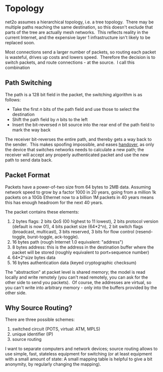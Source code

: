 # Topology

net2o assumes a hierarchical topology, i.e. a tree topology. &nbsp;There may
be multiple paths reaching the same destination, so this doesn't exclude that
parts of the tree are actually mesh networks. &nbsp;This reflects reality in
the current Internet, and the expensive layer 1 infrastructure isn't likely to
be replaced soon.

Most connections send a larger number of packets, so routing each packet is
wasteful, drives up costs and lowers speed. &nbsp;Therefore the decision is to
switch packets, and route connections - at the source. &nbsp;I call this
combination

## Path Switching

The path is a 128 bit field in the packet, the switching algorithm is as
follows:

* Take the first _n_ bits of the path field and use those to select
  the destination
* Shift the path field by _n_ bits to the left
* Insert the bit-reversed _n_ bit source into the rear end of the
  path field to mark the way back

The receiver bit-reverses the entire path, and thereby gets a way back to
the sender. &nbsp;This makes spoofing impossible, and eases
[handover](handover.wiki), as only the device that
switches networks needs to calculate a new path; the receiver will accept any
properly authenticated packet and use the new path to send data back.

## Packet Format

Packets have a power-of-two size from 64 bytes to 2MB data. Assuming network
speed to grow by a factor 1000 in 20 years, going from a million 1k packets on
a 10Gb Ethernet now to a billion 1M packets in 40 years means this has enough
headroom for the next 40 years.

The packet contains these elements:

1. 2 bytes flags: 2 bits QoS (00 highest to 11 lowest), 2 bits
   protocol version (default is now 01), 4 bits packet size
   (64*2^_n_), 2 bit switch flags (broadcast, multicast), 3 bits
   reserved, 3 bits for flow control (resend-toggle, burst-toggle,
   ack-toggle).
2. 16 bytes path (rough Internet 1.0 equivalent: "address")
3. 8 bytes address: this is the address in the destination buffer where the
   packet will be stored (roughly equivalent to port+sequence number)
4. 64*2^_size_ bytes data
5. 16 bytes authentication data (keyed cryptographic checksum)

The "abstraction" at packet level is shared memory; the model is read
locally and write remotely (you can't read remotely, you can ask for the other
side to send you packets). &nbsp;Of course, the addresses are virtual, so you
can't write into arbitrary memory - only into the buffers provided by the other
side.

## Why Source Routing?

There are three possible schemes:

1. switched circuit (POTS, virtual: ATM, MPLS)
2. unique identifier (IP)
3. source routing

I want to separate computers and network devices; source routing allows to
use simple, fast, stateless equipment for switching (or at least equipment with
a small amount of state: A small mapping table is helpful to give a bit
anonymity, by regularly changing the mapping).